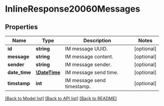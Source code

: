 # InlineResponse20060Messages

## Properties
Name | Type | Description | Notes
------------ | ------------- | ------------- | -------------
**id** | **string** | IM message UUID. | [optional] 
**message** | **string** | IM message content. | [optional] 
**sender** | **string** | IM message sender. | [optional] 
**date_time** | [**\DateTime**](\DateTime.md) | IM message send time. | [optional] 
**timstamp** | **int** | IM message send timestamp. | [optional] 

[[Back to Model list]](../README.md#documentation-for-models) [[Back to API list]](../README.md#documentation-for-api-endpoints) [[Back to README]](../README.md)



